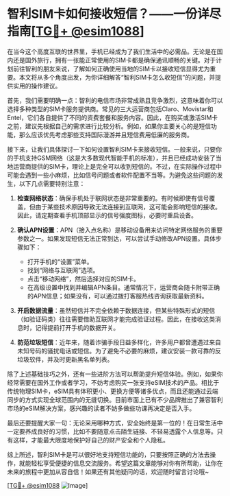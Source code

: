 # 智利SIM卡如何接收短信？——一份详尽指南[[TG💪+ @esim1088](https://t.me/s/esim1088)]

在当今这个高度互联的世界里，手机已经成为了我们生活中的必需品。无论是在国内还是国外旅行，拥有一张能正常使用的SIM卡都是确保通讯顺畅的关键。对于计划前往智利的朋友来说，了解如何正确使用当地的SIM卡以接收短信显得尤为重要。本文将从多个角度出发，为你详细解答“智利SIM卡怎么收短信”的问题，并提供实用的操作建议。

首先，我们需要明确一点：智利的电信市场非常成熟且竞争激烈，这意味着你可以选择多种类型的SIM卡服务提供商。常见的三大运营商包括Claro、Movistar和Entel，它们各自提供了不同的资费套餐和服务内容。因此，在购买或激活SIM卡之前，建议先根据自己的需求进行比较分析。例如，如果你主要关心的是短信功能，那么应该优先考虑那些支持国际漫游并且短信费用低廉的服务商。

接下来，让我们具体探讨一下如何设置智利SIM卡来接收短信。一般来说，只要你的手机支持GSM网络（这是大多数现代智能手机的标准），并且已经成功安装了当地运营商提供的SIM卡，理论上是完全可以收到短信的。不过，在实际操作过程中可能会遇到一些小麻烦，比如信号问题或者软件配置不当等。为避免这些问题的发生，以下几点需要特别注意：

1. **检查网络状态**：确保手机处于联网状态是非常重要的。有时候即使有信号覆盖，但由于某些技术原因导致无法连接到互联网，这可能会影响短信的接收。因此，请定期查看手机顶部显示的信号强度图标，必要时重启设备。

2. **确认APN设置**：APN（接入点名称）是移动设备用来访问特定网络服务的重要参数之一。如果发现短信无法正常到达，可以尝试手动修改APN设置。具体步骤如下：
   - 打开手机的“设置”菜单。
   - 找到“网络与互联网”选项。
   - 点击“移动网络”，然后选择对应的SIM卡。
   - 在高级设置中找到并编辑APN条目。通常情况下，运营商会随卡附带正确的APN信息；如果没有，可以通过拨打客服热线咨询获取最新资料。

3. **开启数据流量**：虽然短信并不完全依赖于数据连接，但某些特殊形式的短信（如验证码类）往往需要借助互联网才能完成验证过程。因此，在接收这类消息时，记得提前打开手机的数据开关。

4. **防范垃圾短信**：近年来，随着诈骗手段日益多样化，许多用户都曾遭遇过来自未知号码的骚扰电话或短信。为了避免不必要的麻烦，建议安装一款可靠的反垃圾软件，并及时更新黑名单列表。

除了上述基础技巧之外，还有一些进阶方法可以帮助提升短信体验。例如，如果你经常需要在国外工作或者学习，不妨考虑购买一张支持eSIM技术的产品。相比于传统物理SIM卡，eSIM具有体积更小、更换方便等诸多优点，而且还能通过云端同步的方式实现全球范围内的无缝切换。目前市面上已有不少品牌推出了兼容智利市场的eSIM解决方案，感兴趣的读者不妨多做些功课再决定是否入手。

最后还要提醒大家一句：无论采用哪种方式，安全始终是第一位的！在日常生活中一定要养成良好的习惯，比如不要随意点击陌生链接、不轻易透露个人信息等。只有这样，才能最大限度地保护好自己的财产安全和个人隐私。

综上所述，智利SIM卡是可以很好地支持短信功能的，只要按照正确的方法去操作，就能轻松享受便捷的信息交流服务。希望这篇文章能够对你有所帮助，让你在未来的旅程中更加从容自信！如果还有其他疑问的话，欢迎随时留言讨论哦~

[[TG💪+ @esim1088](https://t.me/s/esim1088) ![Image](https://i.postimg.cc/4NQfJmqS/Snipaste-2025-05-13-00-14-12.png)]